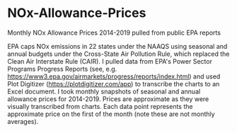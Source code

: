 # NOx-Allowance-Prices
Monthly NOx Allowance Prices 2014-2019 pulled from public EPA reports

EPA caps NOx emissions in 22 states under the NAAQS using seasonal and annual budgets under the Cross-State Air Pollution Rule, which replaced the Clean Air Interstate Rule (CAIR). I pulled data from EPA's Power Sector Programs Progress Reports (see, e.g. https://www3.epa.gov/airmarkets/progress/reports/index.html) and used Plot Digitizer (https://plotdigitizer.com/app) to transcribe the charts to an Excel document. I took monthly snapshots of seasonal and annual allowance prices for 2014-2019. Prices are approximate as they were visually transcribed from charts. Each data point represents the approximate price on the first of the month (note these are not monthly averages).
